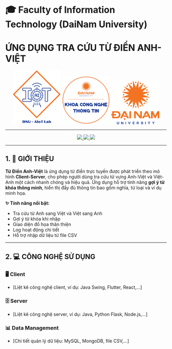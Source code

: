 # 🎓 Faculty of Information Technology (DaiNam University)

# ỨNG DỤNG TRA CỨU TỪ ĐIỂN ANH-VIỆT

<p align="center">
  <img src="aiotlab_logo.png" alt="AIoT Lab" width="150"/>
  <img src="fitdnu_logo.png" alt="FIT DNU" width="150"/>
  <img src="dnu_logo.png" alt="Dai Nam University" width="150"/>
</p>

---

<p align="center">
  <a href="#">
    <img src="https://img.shields.io/badge/AiOTLab-green?style=for-the-badge" />
  </a>
  <a href="#">
    <img src="https://img.shields.io/badge/Faculty%20of%20Information%20Technology-blue?style=for-the-badge" />
  </a>
  <a href="#">
    <img src="https://img.shields.io/badge/DaiNam%20University-orange?style=for-the-badge" />
  </a>
</p>

---

## 1. 📖 GIỚI THIỆU

**Từ Điển Anh-Việt** là ứng dụng từ điển trực tuyến được phát triển theo mô hình **Client-Server**, cho phép người dùng tra cứu từ vựng Anh-Việt và Việt-Anh một cách nhanh chóng và hiệu quả. Ứng dụng hỗ trợ tính năng **gợi ý từ khóa thông minh**, hiển thị đầy đủ thông tin bao gồm nghĩa, từ loại và ví dụ minh họa.

**✨ Tính năng nổi bật:**
- Tra cứu từ Anh sang Việt và Việt sang Anh
- Gợi ý từ khóa khi nhập
- Giao diện đồ họa thân thiện
- Log hoạt động chi tiết
- Hỗ trợ nhập dữ liệu từ file CSV

---

## 2. 💻 CÔNG NGHỆ SỬ DỤNG

### 🖥️ Client
- [Liệt kê công nghệ client, ví dụ: Java Swing, Flutter, React,...]

### 🗄️ Server
- [Liệt kê công nghệ server, ví dụ: Java, Python Flask, Node.js,...]

### 📊 Data Management
- [Chi tiết quản lý dữ liệu: MySQL, MongoDB, file CSV,...]

